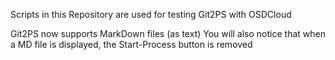 Scripts in this Repository are used for testing Git2PS with OSDCloud

Git2PS now supports MarkDown files (as text)
You will also notice that when a MD file is displayed, the
Start-Process button is removed
